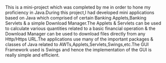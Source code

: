 This is a mini-project which was completed by me in order to hone my proficiency in Java.During this project,I had developed mini applications based on Java which comprised of certain Banking Applets,Banking Servlets & a simple Download Manager.The Applets & Servlets can be used to calculate various quantities related to a basic financial operation & the Download Manager can be used to download files directly from any Http/Https URL.The applications use many of the important packages & classes of Java related to AWTs,Applets,Servlets,Swings,etc.The GUI Framework used is Swings and hence the implementation of the GUI is really simple and efficient.
